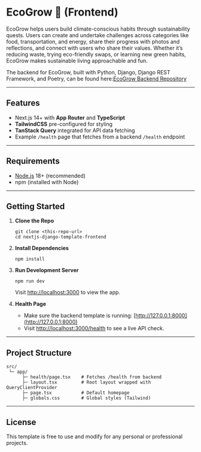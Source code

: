 # EcoGrow 🌱 (Frontend)

EcoGrow helps users build climate-conscious habits through sustainability quests. Users can create and undertake challenges across categories like food, transportation, and energy, share their progress with photos and reflections, and connect with users who share their values. Whether it’s reducing waste, trying eco-friendly swaps, or learning new green habits, EcoGrow makes sustainable living approachable and fun.

The backend for EcoGrow, built with Python, Django, Django REST Framework, and Poetry, can be found here:[EcoGrow Backend Repository](https://github.com/kaseyendsley/EcoGrow-backend)

---

## Features
- Next.js 14+ with **App Router** and **TypeScript**
- **TailwindCSS** pre-configured for styling
- **TanStack Query** integrated for API data fetching
- Example `/health` page that fetches from a backend `/health` endpoint

---

## Requirements
- [Node.js](https://nodejs.org/) 18+ (recommended)
- npm (installed with Node)

---

## Getting Started

1. **Clone the Repo**
   ```
   git clone <this-repo-url>
   cd nextjs-django-template-frontend
   ```

2. **Install Dependencies**
   ```
   npm install
   ```

3. **Run Development Server**
   ```
   npm run dev
   ```
   Visit [http://localhost:3000](http://localhost:3000) to view the app.

4. **Health Page**
   - Make sure the backend template is running: [http://127.0.0.1:8000](http://127.0.0.1:8000)
   - Visit [http://localhost:3000/health](http://localhost:3000/health) to see a live API check.

---

## Project Structure
```
src/
 └─ app/
      ├─ health/page.tsx    # Fetches /health from backend
      ├─ layout.tsx         # Root layout wrapped with QueryClientProvider
      ├─ page.tsx           # Default homepage
      ├─ globals.css        # Global styles (Tailwind)
```

---


## License
This template is free to use and modify for any personal or professional projects.
